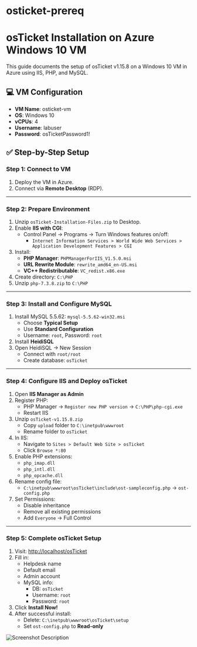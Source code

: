 # osticket-prereq

# osTicket Installation on Azure Windows 10 VM

This guide documents the setup of osTicket v1.15.8 on a Windows 10 VM in Azure using IIS, PHP, and MySQL.

## 💻 VM Configuration

- **VM Name**: osticket-vm  
- **OS**: Windows 10  
- **vCPUs**: 4  
- **Username**: labuser  
- **Password**: osTicketPassword1!

## ✅ Step-by-Step Setup

### Step 1: Connect to VM

1. Deploy the VM in Azure.
2. Connect via **Remote Desktop** (RDP).

---

### Step 2: Prepare Environment

1. Unzip `osTicket-Installation-Files.zip` to Desktop.
2. Enable **IIS with CGI**:
   - Control Panel → Programs → Turn Windows features on/off:
     - `Internet Information Services > World Wide Web Services > Application Development Features > CGI`
3. Install:
   - **PHP Manager**: `PHPManagerForIIS_V1.5.0.msi`
   - **URL Rewrite Module**: `rewrite_amd64_en-US.msi`
   - **VC++ Redistributable**: `VC_redist.x86.exe`
4. Create directory: `C:\PHP`
5. Unzip `php-7.3.8.zip` to `C:\PHP`

---

### Step 3: Install and Configure MySQL

1. Install MySQL 5.5.62: `mysql-5.5.62-win32.msi`
   - Choose **Typical Setup**
   - Use **Standard Configuration**
   - Username: `root`, Password: `root`
2. Install **HeidiSQL**
3. Open HeidiSQL → New Session
   - Connect with `root/root`
   - Create database: `osTicket`

---

### Step 4: Configure IIS and Deploy osTicket

1. Open **IIS Manager as Admin**
2. Register PHP:
   - PHP Manager → `Register new PHP version` → `C:\PHP\php-cgi.exe`
   - Restart IIS
3. Unzip `osTicket-v1.15.8.zip`
   - Copy `upload` folder to `C:\inetpub\wwwroot`
   - Rename folder to `osTicket`
4. In IIS:
   - Navigate to `Sites > Default Web Site > osTicket`
   - Click `Browse *:80`
5. Enable PHP extensions:
   - `php_imap.dll`
   - `php_intl.dll`
   - `php_opcache.dll`
6. Rename config file:
   - `C:\inetpub\wwwroot\osTicket\include\ost-sampleconfig.php` → `ost-config.php`
7. Set Permissions:
   - Disable inheritance
   - Remove all existing permissions
   - Add `Everyone` → Full Control

---

### Step 5: Complete osTicket Setup

1. Visit: [http://localhost/osTicket](http://localhost/osTicket)
2. Fill in:
   - Helpdesk name
   - Default email
   - Admin account
   - MySQL info:
     - DB: `osTicket`
     - Username: `root`
     - Password: `root`
3. Click **Install Now!**
4. After successful install:
   - Delete: `C:\inetpub\wwwroot\osTicket\setup`
   - Set `ost-config.php` to **Read-only**

 ![Screenshot Description](images/Step5.png)

